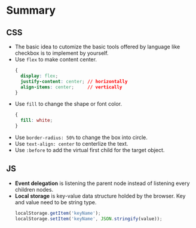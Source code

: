 # Summary

## CSS
- The basic idea to cutomize the basic tools offered by language like checkbox is to implement by yourself.
- Use `flex` to make content center.
  ```css
  {
    display: flex;
    justify-content: center; // horizontally
    align-items: center;     // vertically
  }
  ```
- Use `fill` to change the shape or font color. 
  ```css
  {
    fill: white;
  }
  ```
- Use `border-radius: 50%` to change the box into circle.
- Use `text-align: center` to centerlize the text.
- Use `:before` to add the virtual first child for the target object.

## JS
- **Event delegation** is listening the parent node instead of listening every children nodes.
- **Local storage** is key-value data structure holded by the browser. Key and value need to be string type.
  ```js
  localStorage.getItem('keyName');
  localStorage.setItem('keyName', JSON.stringify(value));
  ```
